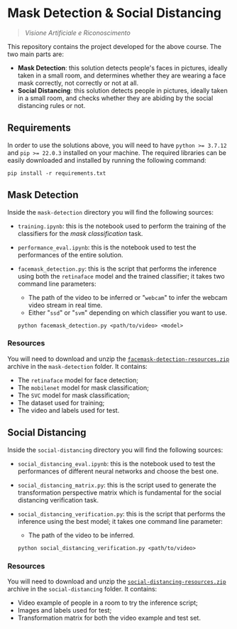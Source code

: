 # __Mask Detection & Social Distancing__

> _Visione Artificiale e Riconoscimento_

This repository contains the project developed for the above course.
The two main parts are:  

* __Mask Detection__: this solution detects people's faces in pictures, ideally taken in a small room, and determines whether they are wearing a face mask correctly, not correctly or not at all.
* __Social Distancing__: this solution detects people in pictures, ideally taken in a small room, and checks whether they are abiding by the social distancing rules or not.

## __Requirements__

In order to use the solutions above, you will need to have ```python >= 3.7.12``` and ```pip >= 22.0.3``` installed on your machine. The required libraries can be easily downloaded and installed by running the following command: 
```
pip install -r requirements.txt
```

## __Mask Detection__

Inside the ```mask-detection``` directory you will find the following sources:  

* ```training.ipynb```: this is the notebook used to perform the training of the classifiers for the _mask classification_ task.
* ```performance_eval.ipynb```: this is the notebook used to test the performances of the entire solution.
* ```facemask_detection.py```: this is the script that performs the inference using both the ```retinaface``` model and the trained classifier; it takes two command line parameters:
    
    * The path of the video to be inferred or "```webcam```" to infer the webcam video stream in real time.
    * Either "```ssd```" or "```svm```" depending on which classifier you want to use.
    ```
    python facemask_detection.py <path/to/video> <model>
    ```

### __Resources__

You will need to download and unzip the [```facemask-detection-resources.zip```](https://drive.google.com/file/d/1-Aa3MxphxxxyAvK0pRfmk8ETEJQbA9nD/view?usp=sharing) archive in the ```mask-detection``` folder. It contains:

* The ```retinaface``` model for face detection;
* The ```mobilenet``` model for mask classification;
* The ```SVC``` model for mask classification;
* The dataset used for training;
* The video and labels used for test.

## __Social Distancing__

Inside the ```social-distancing``` directory you will find the following sources:

* ```social_distancing_eval.ipynb```: this is the notebook used to test the performances of different neural networks and choose the best one.
* ```social_distancing_matrix.py```: this is the script used to generate the transformation perspective matrix which is fundamental for the social distancing verification task.
* ```social_distancing_verification.py```: this is the script that performs the inference using the best model; it takes one command line parameter:
    
    * The path of the video to be inferred.
    ```
    python social_distancing_verification.py <path/to/video>
    ```

### __Resources__

You will need to download and unzip the [```social-distancing-resources.zip```](https://drive.google.com/file/d/1cvSxiu1t7jY7KLyjDlj0Z5HQAqanle6f/view?usp=sharing) archive in the ```social-distancing``` folder. It contains:

* Video example of people in a room to try the inference script;
* Images and labels used for test;
* Transformation matrix for both the video example and test set. 
